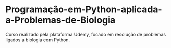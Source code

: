 # Programação-em-Python-aplicada-a-Problemas-de-Biologia
 Curso realizado pela plataforma Udemy, focado em resolução de problemas ligados a biologia com Python.
